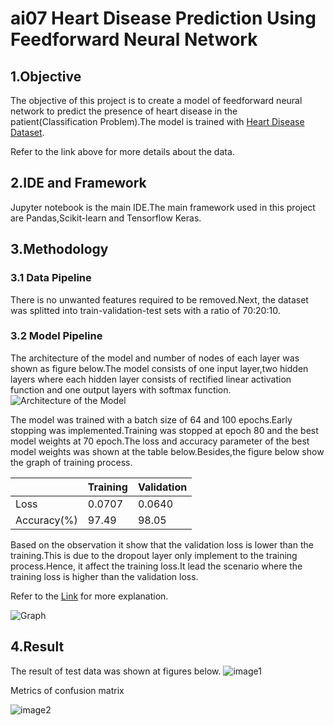 # ai07 Heart Disease Prediction Using Feedforward Neural Network

## 1.Objective
The objective of this project is to create a model of feedforward neural network to predict the presence of heart disease in the patient(Classification Problem).The model is trained with [Heart Disease Dataset](https://www.kaggle.com/datasets/johnsmith88/heart-disease-dataset).

Refer to the link above for more details about the data.

## 2.IDE and Framework
Jupyter notebook is the main IDE.The main framework used in this project are Pandas,Scikit-learn and Tensorflow Keras.


## 3.Methodology
### 3.1 Data Pipeline
There is no unwanted features required to be removed.Next, the dataset was splitted into train-validation-test sets with a ratio of 70:20:10.

### 3.2 Model Pipeline 
The architecture of the model and number of nodes of each layer was shown as figure below.The model consists of one input layer,two hidden layers where each hidden layer consists of rectified linear activation function and one output layers with softmax function.
![Architecture of the Model](https://user-images.githubusercontent.com/109932205/181147681-4806872a-c84d-4371-bb00-2be96fbe3779.png)


The model was trained with a batch size of 64 and 100 epochs.Early stopping was implemented.Training was stopped at epoch 80 and the best model weights at 70 epoch.The loss and accuracy parameter of the best model weights was shown at the table below.Besides,the figure below show the graph of training process.

|             | Training | Validation |
| ----------- | -------- | ---------- |
| Loss        | 0.0707   | 0.0640     |
| Accuracy(%) | 97.49    | 98.05      |

Based on the observation it show that the validation loss is lower than the training.This is due to the dropout layer only implement to the training process.Hence, it affect the training loss.It lead the scenario where the training loss is higher than the validation loss.

Refer to the [Link](https://towardsdatascience.com/what-your-validation-loss-is-lower-than-your-training-loss-this-is-why-5e92e0b1747e#:~:text=Sometimes%20data%20scientists%20come%20across,we%20observe%20higher%20training%20loss.) for more explanation.


![Graph](https://user-images.githubusercontent.com/109932205/181149306-644ef844-2088-4615-ab5a-3f7916ab880f.png)



## 4.Result 
The result of test data was shown at figures below. 
![image1](https://user-images.githubusercontent.com/109932205/181150216-6873f1af-7315-42a8-9e73-760dbc551e6b.png)



Metrics of confusion matrix 

![image2](https://user-images.githubusercontent.com/109932205/181150226-70b13714-a0e6-45f1-aa95-af747e331977.png)







